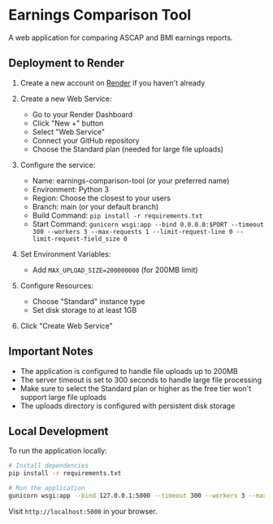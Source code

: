 # Earnings Comparison Tool

A web application for comparing ASCAP and BMI earnings reports.

## Deployment to Render

1. Create a new account on [Render](https://render.com) if you haven't already

2. Create a new Web Service:
   - Go to your Render Dashboard
   - Click "New +" button
   - Select "Web Service"
   - Connect your GitHub repository
   - Choose the Standard plan (needed for large file uploads)

3. Configure the service:
   - Name: earnings-comparison-tool (or your preferred name)
   - Environment: Python 3
   - Region: Choose the closest to your users
   - Branch: main (or your default branch)
   - Build Command: `pip install -r requirements.txt`
   - Start Command: `gunicorn wsgi:app --bind 0.0.0.0:$PORT --timeout 300 --workers 3 --max-requests 1 --limit-request-line 0 --limit-request-field_size 0`

4. Set Environment Variables:
   - Add `MAX_UPLOAD_SIZE=200000000` (for 200MB limit)

5. Configure Resources:
   - Choose "Standard" instance type
   - Set disk storage to at least 1GB

6. Click "Create Web Service"

## Important Notes

- The application is configured to handle file uploads up to 200MB
- The server timeout is set to 300 seconds to handle large file processing
- Make sure to select the Standard plan or higher as the free tier won't support large file uploads
- The uploads directory is configured with persistent disk storage

## Local Development

To run the application locally:

```bash
# Install dependencies
pip install -r requirements.txt

# Run the application
gunicorn wsgi:app --bind 127.0.0.1:5000 --timeout 300 --workers 3 --max-requests 1 --limit-request-line 0 --limit-request-field_size 0
```

Visit `http://localhost:5000` in your browser.

